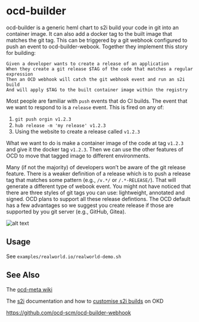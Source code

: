 # ocd-builder

ocd-builder is a generic heml chart to s2i build your code in git into an container image. It can also add a docker tag to the built image that matches the git tag. This can be triggered by a git webhook configured to push an event to ocd-builder-webook. Together they implement this story for building:

```
Given a developer wants to create a release of an application 
When they create a git release $TAG of the code that matches a regular expression
Then an OCD webhook will catch the git webhook event and run an s2i build
And will apply $TAG to the built container image within the registry
```

Most people are familiar with `push` events that do CI builds. The event that we want to respond to is a `release` event. This is fired on any of:

 1. `git push orgin v1.2.3`
 2. `hub release -m 'my release' v1.2.3`
 3. Using the website to create a release called `v1.2.3`

What we want to do is make a container image of the code at tag `v1.2.3` and give it the docker tag `v1.2.3`. Then we can use the other features of OCD to move that tagged image to different environments. 

Many (if not the majority) of developers won’t be aware of the git release feature. There is a weaker definition of a release which is to push a release tag that matches some pattern (e.g., `/v.*/` or `/.*-RELEASE/`). That will generate a different type of webook event. You might not have noticed that there are three styles of git tags you can use: lightweight, annotated and signed. OCD plans to support all these release defintions. The OCD default has a few advantages so we suggest you create release if those are supported by you git server (e.g., GitHub, Gitea). 

![alt text][ocd-build-components]

[ocd-build-components]: https://github.com/ocd-scm/ocd-meta/blob/master/imgs/ocd-builder.png?raw=true "OCD Builder Components"

## Usage

See `examples/realworld.io/realworld-demo.sh`

## See Also

The [ocd-meta wiki](https://github.com/ocd-scm/ocd-meta/wiki)

The [s2i](https://github.com/openshift/source-to-image/blob/master/README.md) documentation and how to [customise s2i builds](https://docs.openshift.com/container-platform/3.11/using_images/s2i_images/customizing_s2i_images.html) on OKD

https://github.com/ocd-scm/ocd-builder-webhook

